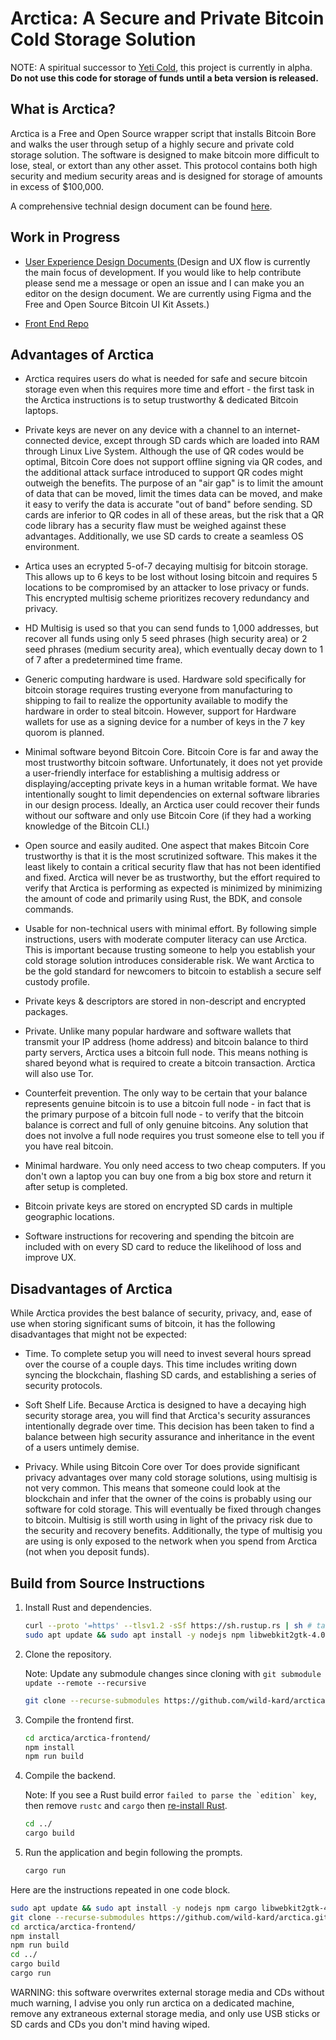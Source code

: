 # Arctica: A Secure and Private Bitcoin Cold Storage Solution

NOTE: A spiritual successor to <a href="https://github.com/JWWeatherman/yeticold">Yeti Cold</a>, this project is currently in alpha. **Do not use this code for storage of funds until a beta version is released.**

## What is Arctica?

Arctica is a Free and Open Source wrapper script that installs Bitcoin Bore and walks the user through setup of a highly secure and private cold storage solution. The software is designed to make bitcoin more difficult to lose, steal, or extort than any other asset. This protocol contains both high security and medium security areas and is designed for storage of amounts in excess of $100,000.

A comprehensive technial design document can be found <a href="https://docs.google.com/document/d/1_RZysHjRNKTzPG_xDWh8-EvLn57AOlBO3d9J-_0bSRQ/edit?usp=sharing">here</a>.

## Work in Progress

- <a href="https://www.figma.com/file/KcE9byRVhSntYcTITn1OvY/Bitcoin-Wallet-UI-Kit-(Arctica)?node-id=3350%3A85090">User Experience Design Documents </a> (Design and UX flow is currently the main focus of development. If you would like to help contribute please send me a message or open an issue and I can make you an editor on the design document. We are currently using Figma and the Free and Open Source Bitcoin UI Kit Assets.)

- <a href="https://github.com/wild-kard/arctica-frontend">Front End Repo</a>

## Advantages of Arctica

 - Arctica requires users do what is needed for safe and secure bitcoin storage even when this requires more time and effort - the first task in the Arctica instructions is to setup trustworthy & dedicated Bitcoin laptops.

 - Private keys are never on any device with a channel to an internet-connected device, except through SD cards which are loaded into RAM through Linux Live System. Although the use of QR codes would be optimal, Bitcoin Core does not support offline signing via QR codes, and the additional attack surface introduced to support QR codes might outweigh the benefits. The purpose of an "air gap" is to limit the amount of data that can be moved, limit the times data can be moved, and make it easy to verify the data is accurate "out of band" before sending. SD cards are inferior to QR codes in all of these areas, but the risk that a QR code library has a security flaw must be weighed against these advantages. Additionally, we use SD cards to create a seamless OS environment.
 - Artica uses an ecrypted 5-of-7 decaying multisig for bitcoin storage. This allows up to 6 keys to be lost without losing bitcoin and requires 5 locations to be compromised by an attacker to lose privacy or funds. This encrypted multisig scheme prioritizes recovery redundancy and privacy.
 - HD Multisig is used so that you can send funds to 1,000 addresses, but recover all funds using only 5 seed phrases (high security area) or 2 seed phrases (medium security area), which eventually decay down to 1 of 7 after a predetermined time frame.
 - Generic computing hardware is used. Hardware sold specifically for bitcoin storage requires trusting everyone from manufacturing to shipping to fail to realize the opportunity available to modify the hardware in order to steal bitcoin. However, support for Hardware wallets for use as a signing device for a number of keys in the 7 key quorom is planned.
 - Minimal software beyond Bitcoin Core. Bitcoin Core is far and away the most trustworthy bitcoin software. Unfortunately, it does not yet provide a user-friendly interface for establishing a multisig address or displaying/accepting private keys in a human writable format. We have intentionally sought to limit dependencies on external software libraries in our design process. Ideally, an Arctica user could recover their funds without our software and only use Bitcoin Core (if they had a working knowledge of the Bitcoin CLI.)
 - Open source and easily audited. One aspect that makes Bitcoin Core trustworthy is that it is the most scrutinized software. This makes it the least likely to contain a critical security flaw that has not been identified and fixed. Arctica will never be as trustworthy, but the effort required to verify that Arctica is performing as expected is minimized by minimizing the amount of code and primarily using Rust, the BDK, and console commands.
 - Usable for non-technical users with minimal effort. By following simple instructions, users with moderate computer literacy can use Arctica. This is important because trusting someone to help you establish your cold storage solution introduces considerable risk. We want Arctica to be the gold standard for newcomers to bitcoin to establish a secure self custody profile.
 - Private keys & descriptors are stored in non-descript and encrypted packages.
 - Private. Unlike many popular hardware and software wallets that transmit your IP address (home address) and bitcoin balance to third party servers, Arctica uses a bitcoin full node. This means nothing is shared beyond what is required to create a bitcoin transaction. Arctica will also use Tor.
 - Counterfeit prevention. The only way to be certain that your balance represents genuine bitcoin is to use a bitcoin full node - in fact that is the primary purpose of a bitcoin full node - to verify that the bitcoin balance is correct and full of only genuine bitcoins. Any solution that does not involve a full node requires you trust someone else to tell you if you have real bitcoin.
 - Minimal hardware. You only need access to two cheap computers. If you don't own a laptop you can buy one from a big box store and return it after setup is completed.
 - Bitcoin private keys are stored on encrypted SD cards in multiple geographic locations.
 - Software instructions for recovering and spending the bitcoin are included with on every SD card to reduce the likelihood of loss and improve UX.

## Disadvantages of Arctica

While Arctica provides the best balance of security, privacy, and, ease of use when storing significant sums of bitcoin, it has the following disadvantages that might not be expected:
- Time. To complete setup you will need to invest several hours spread over the course of a couple days. This time includes writing down syncing the blockchain, flashing SD cards, and establishing a series of security protocols.

- Soft Shelf Life. Because Arctica is designed to have a decaying high security storage area, you will find that Arctica's security assurances intentionally degrade over time. This decision has been taken to find a balance between high security assurance and inheritance in the event of a users untimely demise.
- Privacy. While using Bitcoin Core over Tor does provide significant privacy advantages over many cold storage solutions, using multisig is not very common. This means that someone could look at the blockchain and infer that the owner of the coins is probably using our software for cold storage. This will eventually be fixed through changes to bitcoin. Multisig is still worth using in light of the privacy risk due to the security and recovery benefits. Additionally, the type of multisig you are using is only exposed to the network when you spend from Arctica (not when you deposit funds).

## Build from Source Instructions

1. Install Rust and dependencies.
    ```bash
    curl --proto '=https' --tlsv1.2 -sSf https://sh.rustup.rs | sh # taken from https://www.rust-lang.org/tools/install
    sudo apt update && sudo apt install -y nodejs npm libwebkit2gtk-4.0-dev build-essential curl wget libssl-dev libgtk-3-dev libayatana-appindicator3-dev librsvg2-dev
    ```
2. Clone the repository.
    
    Note: Update any submodule changes since cloning with `git submodule update --remote --recursive`
    ```bash
    git clone --recurse-submodules https://github.com/wild-kard/arctica.git
    ```
    

3. Compile the frontend first.
    ```bash
    cd arctica/arctica-frontend/
    npm install
    npm run build
    ```
4. Compile the backend.

    Note: If you see a Rust build error ``failed to parse the `edition` key``, then remove `rustc` and `cargo` then [re-install Rust](https://www.rust-lang.org/tools/install).
    ```bash
    cd ../
    cargo build
    ```
5. Run the application and begin following the prompts.
    ```bash
    cargo run
    ```

Here are the instructions repeated in one code block.
```bash
sudo apt update && sudo apt install -y nodejs npm cargo libwebkit2gtk-4.0-dev build-essential curl wget libssl-dev libgtk-3-dev libayatana-appindicator3-dev librsvg2-dev
git clone --recurse-submodules https://github.com/wild-kard/arctica.git
cd arctica/arctica-frontend/
npm install
npm run build
cd ../
cargo build
cargo run
``` 

WARNING: this software overwrites external storage media and CDs without much warning, I advise you only run arctica on a dedicated machine, remove any extraneous external storage media, and only use USB sticks or SD cards and CDs you don't mind having wiped.
